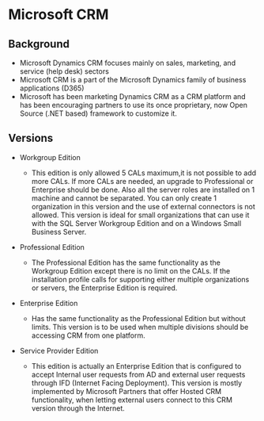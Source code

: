 # Microsoft CRM

## Background

- Microsoft Dynamics CRM focuses mainly on sales, marketing, and service (help desk) sectors
- Microsoft CRM is a part of the Microsoft Dynamics family of business applications (D365)
- Microsoft has been marketing Dynamics CRM as a CRM platform and has been encouraging partners to use its once proprietary, now Open Source (.NET based) framework to customize it. 

## Versions

- Workgroup Edition
   - This edition is only allowed 5 CALs maximum,it is not possible to add more CALs. If more CALs are needed, an upgrade to Professional or Enterprise should be done. Also all the server roles are installed on 1 machine and cannot be separated. You can only create 1 organization in this version and the use of external connectors is not allowed. This version is ideal for small organizations that can use it with the SQL Server Workgroup Edition and on a Windows Small Business Server.

- Professional Edition
   - The Professional Edition has the same functionality as the Workgroup Edition except there is no limit on the CALs. If the installation profile calls for supporting either multiple organizations or servers, the Enterprise Edition is required.

- Enterprise Edition
   - Has the same functionality as the Professional Edition but without limits. This version is to be used when multiple divisions should be accessing CRM from one platform.

- Service Provider Edition
   - This edition is actually an Enterprise Edition that is configured to accept Internal user requests from AD and external user requests through IFD (Internet Facing Deployment). This version is mostly implemented by Microsoft Partners that offer Hosted CRM functionality, when letting external users connect to this CRM version through the Internet.

